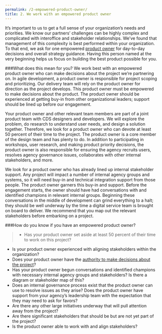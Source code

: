 ```yaml
---
permalink: /2-empowered-product-owner/
title: 2. We work with an empowered product owner
---
```

It’s important to us to get a full sense of your organization’s needs and priorities. We know our partners’ challenges can be highly complex and complicated with interoffice and stakeholder relationships. We’ve found that management of this complexity is best performed within your organization. To that end, we ask for one empowered [product owner](https://playbook.cio.gov/#play6) for day-to-day decisions and overall strategy guidance. Having this person named at the very beginning helps us focus on building the best product possible for you. 

###What does this mean for you?
We work best with an empowered product owner who can make decisions about the project we’re partnering on. In agile development, a product owner is responsible for project scoping and prioritizing. Our delivery team will rely on the product owner for direction as the project develops. This product owner must be empowered to make decisions about the product. The product owner should be experienced at getting buy-in from other organizational leaders; support should be lined up before our engagement. 

Your product owner and other relevant team members are part of a joint product team with CDS designers and developers. We will explore the problem, do research to understand user needs, and design a solution together. Therefore, we look for a product owner who can devote at least 50 percent of their time to the project. The product owner is a core member of the design team and has plenty to do. In addition to participating in workshops, user research, and making product priority decisions, the product owner is also responsible for ensuring the agency recruits users, resolves agency governance issues, collaborates with other internal stakeholders, and more.

We look for a product owner who has already lined up internal stakeholder support. Any project will impact a number of internal agency groups and systems, so it will need buy-in and technical integration support from those people. The product owner garners this buy-in and support. Before the engagement starts, the owner should have had conversations with and identified champions in relevant internal groups. Beginning these conversations in the middle of development can grind everything to a halt; they should be well underway by the time a digital service team is brought on board to deliver. We recommend that you map out the relevant stakeholders before embarking on a project.

###How do you know if you have an empowered product owner? 
>- Has your product owner set aside at least 50 percent of their time to work on this project?
- Is your product owner experienced with aligning stakeholders within the organization? 
- Does your product owner have the [authority to make decisions about the project](https://playbook.cio.gov/#play6)?
- Has your product owner begun conversations and identified champions with necessary internal agency groups and stakeholders? Is there a diagram or stakeholder map of this? 
- Does an internal governance process exist that the product owner can use to resolve issues as they arise? Does the product owner have support from your agency’s leadership team with the expectation that they may need to ask for favors?
- Are there any other large initiatives underway that will pull attention away from the project? 
- Are there significant stakeholders that should be but are not yet part of the project?
- Is the product owner able to work with and align stakeholders? 
